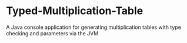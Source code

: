 # Typed-Multiplication-Table
A Java console application for generating multiplication tables with type checking and parameters via the JVM
